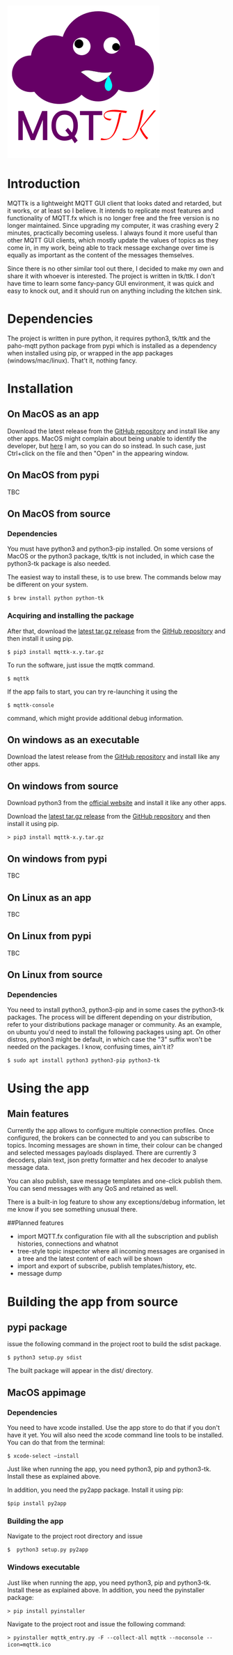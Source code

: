 ![MQTTk](/mqttk/mqttk_splash.png)

# Introduction
MQTTk is a lightweight MQTT GUI client that looks dated and retarded, but it works, or at least so I believe. 
It intends to replicate most features and functionality of MQTT.fx which is no longer free 
and the free version is no longer maintained. Since upgrading my computer, it was crashing 
every 2 minutes, practically becoming useless. I always found it more useful than other 
MQTT GUI clients, which mostly update the values of topics as they come in, in my work, 
being able to track message exchange over time is equally as important as the content of 
the messages themselves.

Since there is no other similar tool out there, I decided to make my own and share it with
whoever is interested. The project is written in tk/ttk. I don't have time to learn some
fancy-pancy GUI environment, it was quick and easy to knock out, and it should run on anything
including the kitchen sink.

# Dependencies
The project is written in pure python, it requires python3, tk/ttk and the paho-mqtt python
package from pypi which is installed as a dependency when installed using pip, or wrapped
in the app packages (windows/mac/linux). That't it, nothing fancy.

# Installation
## On MacOS as an app
Download the latest release from the [GitHub repository](https://github.com/matesh/mqttk/releases)
and install like any other apps. MacOS might complain about being unable to identify the
developer, but [here](https://mateszabo.com) I am, so you can do so instead. In such case, just
Ctrl+click on the file and then "Open" in the appearing window.

## On MacOS from pypi
TBC

## On MacOS from source
### Dependencies
You must have python3 and python3-pip installed. On some versions of MacOS or the python3
package, tk/ttk is not included, in which case the python3-tk package is also needed.

The easiest way to install these, is to use brew. The commands below may be different on your
system.

```shell
$ brew install python python-tk
```
### Acquiring and installing the package
After that, download the [latest tar.gz release](insertlinkhere) from the [GitHub repository](https://github.com/matesh/mqttk/releases)
and then install it using pip.
```shell
$ pip3 install mqttk-x.y.tar.gz
```

To run the software, just issue the mqttk command. 
```shell
$ mqttk
```

If the app fails to start, you can try re-launching it using the
```shell
$ mqttk-console
```
command, which might provide additional debug information.

## On windows as an executable
Download the latest release from the [GitHub repository](https://github.com/matesh/mqttk/releases)
and install like any other apps.

## On windows from source
Download python3 from the [official website](https://www.python.org/downloads/) and install it like any other apps.

Download the [latest tar.gz release](insertlinkhere) from the [GitHub repository](https://github.com/matesh/mqttk/releases)
and then install it using pip.

```shell
> pip3 install mqttk-x.y.tar.gz
```

## On windows from pypi
TBC

## On Linux as an app
TBC

## On Linux from pypi
TBC

## On Linux from source

### Dependencies
You need to install python3, python3-pip and in some cases the python3-tk packages. The process
will be different depending on your distribution, refer to your distributions package manager or
community. As an example, on ubuntu you'd need to install the following packages using apt. On
other distros, python3 might be default, in which case the "3" suffix won't be needed on the packages.
I know, confusing times, ain't it?

```shell
$ sudo apt install python3 python3-pip python3-tk
```

# Using the app
## Main features
Currently the app allows to configure multiple connection profiles. Once configured, the brokers
can be connected to and you can subscribe to topics. Incoming messages are shown in time, their colour
can be changed and selected messages payloads displayed. There are currently 3 decoders, plain text, json
pretty formatter and hex decoder to analyse message data. 

You can also publish, save message templates and one-click publish them. You can send messages with
any QoS and retained as well. 

There is a built-in log feature to show any exceptions/debug information, let me know if you see something
unusual there.

##Planned features
- import MQTT.fx configuration file with all the subscription and publish histories, connections and whatnot
- tree-style topic inspector where all incoming messages are organised in a tree and the latest content of each will be shown
- import and export of subscribe, publish templates/history, etc.
- message dump

# Building the app from source

## pypi package
issue the following command in the project root to build the sdist package.
```shell
$ python3 setup.py sdist
```
The built package will appear in the dist/ directory.

## MacOS appimage
### Dependencies
You need to have xcode installed. Use the app store to do that if you don't have it yet.
You will also need the xcode command line tools to be installed. You can do that from the terminal:

```shell
$ xcode-select —install
```

Just like when running the app, you need python3, pip and python3-tk. Install these as explained above.

In addition, you need the py2app package. Install it using pip:
```shell
$pip install py2app
```

### Building the app
Navigate to the project root directory and issue
```shell
$  python3 setup.py py2app
```

### Windows executable
Just like when running the app, you need python3, pip and python3-tk. Install these as explained above.
In addition, you need the pyinstaller package:
```shell
> pip install pyinstaller
```

Navigate to the project root and issue the following command:
```shell
> pyinstaller mqttk_entry.py -F --collect-all mqttk --noconsole --icon=mqttk.ico
```
